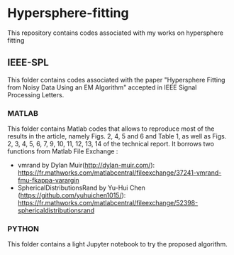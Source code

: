 # Hypersphere-fitting
This repository contains codes associated with my works on hypersphere fitting

## IEEE-SPL
This folder contains codes associated with the paper "Hypersphere Fitting from Noisy Data Using an EM Algorithm" accepted in IEEE Signal Processing Letters.

### MATLAB
This folder contains Matlab codes that allows to reproduce most of the results in the article, namely Figs. 2, 4, 5 and 6 and Table 1, as well as Figs. 2, 3, 4, 5, 6, 7, 9, 10, 11, 12, 13, 14 of the technical report. 
It borrows two functions from Matlab File Exchange :
- vmrand by Dylan Muir(http://dylan-muir.com/): https://fr.mathworks.com/matlabcentral/fileexchange/37241-vmrand-fmu-fkappa-varargin
- SphericalDistributionsRand by Yu-Hui Chen (https://github.com/yuhuichen1015/): https://fr.mathworks.com/matlabcentral/fileexchange/52398-sphericaldistributionsrand

### PYTHON
This folder contains a light Jupyter notebook to try the proposed algorithm.
